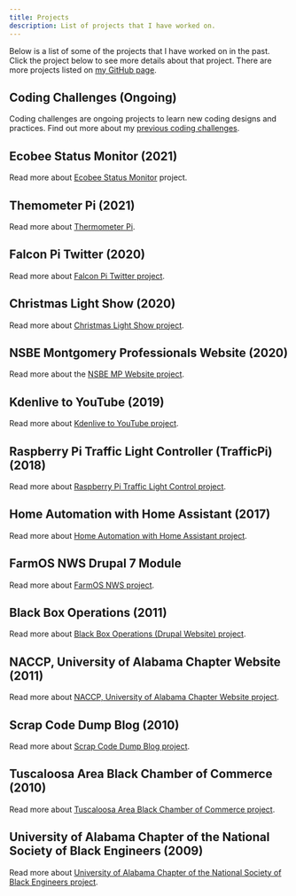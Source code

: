```yaml
---
title: Projects
description: List of projects that I have worked on.
---
```


Below is a list of some of the projects that I have worked on in the past. Click the project below to see 
more details about that project. There are more projects listed on
[my GitHub page](https://github.com/almostengr/).

## Coding Challenges (Ongoing)

Coding challenges are ongoing projects to learn new coding designs and practices. Find out more 
about my [previous coding challenges](/codingchallenge).

## Ecobee Status Monitor (2021)

Read more about [Ecobee Status Monitor](/ecobeestatus) project.

## Themometer Pi (2021)

Read more about [Thermometer Pi](/thermometerpi).

## Falcon Pi Twitter (2020)

Read more about [Falcon Pi Twitter project](/falconpitwitter).

## Christmas Light Show (2020)

Read more about [Christmas Light Show project](/lightshow).

## NSBE Montgomery Professionals Website (2020)

Read more about the [NSBE MP Website project](/projects/nsbemp).

## Kdenlive to YouTube (2019)

Read more about [Kdenlive to YouTube project](/projects/kdenlivetoyoutube).

## Raspberry Pi Traffic Light Controller (TrafficPi) (2018)

Read more about [Raspberry Pi Traffic Light Control project](/trafficpi).

## Home Automation with Home Assistant (2017)

Read more about [Home Automation with Home Assistant project](/homeassistant).

## FarmOS NWS Drupal 7 Module

Read more about [FarmOS NWS project](/projects/farmos-nws).

## Black Box Operations (2011)

Read more about [Black Box Operations (Drupal Website) project](/projects/black-box-operations).

## NACCP, University of Alabama Chapter Website (2011)

Read more about [NACCP, University of Alabama Chapter Website project](/projects/uanaacp).

## Scrap Code Dump Blog (2010)

Read more about [Scrap Code Dump Blog project](/projects/scrap-code-dump).

## Tuscaloosa Area Black Chamber of Commerce (2010)

Read more about [Tuscaloosa Area Black Chamber of Commerce project](/projects/tabcc).

## University of Alabama Chapter of the National Society of Black Engineers (2009)

Read more about 
[University of Alabama Chapter of the National Society of Black Engineers project](/projects/uansbe).
